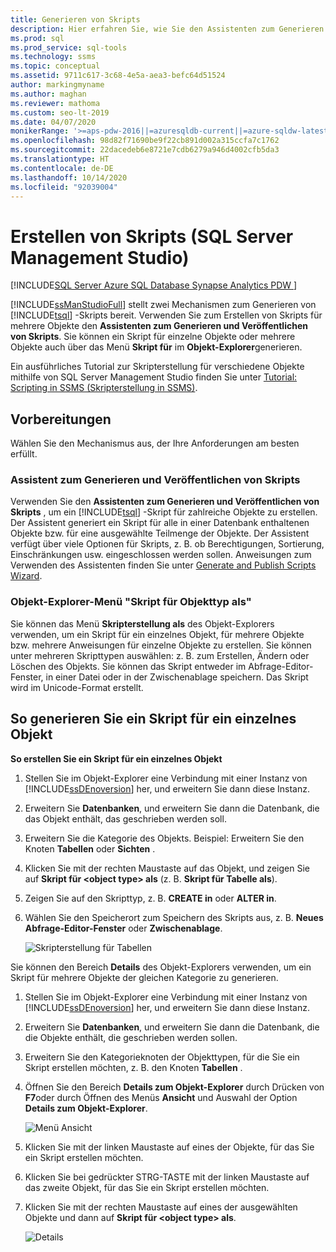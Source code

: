 ```yaml
---
title: Generieren von Skripts
description: Hier erfahren Sie, wie Sie den Assistenten zum Generieren und Veröffentlichen von Skripts verwenden, um Transact-SQL-Skripts für mehrere Objekte zu erstellen. Außerdem wird erläutert, wie Sie das Skript als Menü im Objekt-Explorer nutzen, um Skripts für einzelne oder mehrere Objekte zu generieren.
ms.prod: sql
ms.prod_service: sql-tools
ms.technology: ssms
ms.topic: conceptual
ms.assetid: 9711c617-3c68-4e5a-aea3-befc64d51524
author: markingmyname
ms.author: maghan
ms.reviewer: mathoma
ms.custom: seo-lt-2019
ms.date: 04/07/2020
monikerRange: '>=aps-pdw-2016||=azuresqldb-current||=azure-sqldw-latest||>=sql-server-2016||=sqlallproducts-allversions||>=sql-server-linux-2017||=azuresqldb-mi-current'
ms.openlocfilehash: 98d82f71690be9f22cb891d002a315ccfa7c1762
ms.sourcegitcommit: 22dacedeb6e8721e7cdb6279a946d4002cfb5da3
ms.translationtype: HT
ms.contentlocale: de-DE
ms.lasthandoff: 10/14/2020
ms.locfileid: "92039004"
---
```

# <a name="generate-scripts-sql-server-management-studio"></a>Erstellen von Skripts (SQL Server Management Studio)

[!INCLUDE[SQL Server Azure SQL Database Synapse Analytics PDW ](../../includes/applies-to-version/sql-asdb-asdbmi-asa-pdw.md)]

[!INCLUDE[ssManStudioFull](../../includes/ssmanstudiofull-md.md)] stellt zwei Mechanismen zum Generieren von [!INCLUDE[tsql](../../includes/tsql-md.md)] -Skripts bereit. Verwenden Sie zum Erstellen von Skripts für mehrere Objekte den **Assistenten zum Generieren und Veröffentlichen von Skripts**. Sie können ein Skript für einzelne Objekte oder mehrere Objekte auch über das Menü **Skript für** im **Objekt-Explorer**generieren.

Ein ausführliches Tutorial zur Skripterstellung für verschiedene Objekte mithilfe von SQL Server Management Studio finden Sie unter [Tutorial: Scripting in SSMS (Skripterstellung in SSMS)](../tutorials/scripting-ssms.md).

## <a name="before-you-begin"></a>Vorbereitungen

Wählen Sie den Mechanismus aus, der Ihre Anforderungen am besten erfüllt. 

###  <a name="generate-and-publish-scripts-wizard"></a><a name="GenPubScriptWiz"></a> Assistent zum Generieren und Veröffentlichen von Skripts

Verwenden Sie den **Assistenten zum Generieren und Veröffentlichen von Skripts** , um ein [!INCLUDE[tsql](../../includes/tsql-md.md)] -Skript für zahlreiche Objekte zu erstellen. Der Assistent generiert ein Skript für alle in einer Datenbank enthaltenen Objekte bzw. für eine ausgewählte Teilmenge der Objekte. Der Assistent verfügt über viele Optionen für Skripts, z. B. ob Berechtigungen, Sortierung, Einschränkungen usw. eingeschlossen werden sollen. Anweisungen zum Verwenden des Assistenten finden Sie unter [Generate and Publish Scripts Wizard](./generate-and-publish-scripts-wizard.md).
  
### <a name="object-explorer-script-as-menu"></a><a name="OEScriptAsMenu"></a> Objekt-Explorer-Menü "Skript für Objekttyp als"

Sie können das Menü **Skripterstellung als** des Objekt-Explorers verwenden, um ein Skript für ein einzelnes Objekt, für mehrere Objekte bzw. mehrere Anweisungen für einzelne Objekte zu erstellen. Sie können unter mehreren Skripttypen auswählen: z. B. zum Erstellen, Ändern oder Löschen des Objekts. Sie können das Skript entweder im Abfrage-Editor-Fenster, in einer Datei oder in der Zwischenablage speichern. Das Skript wird im Unicode-Format erstellt.

## <a name="to-generate-a-script-of-a-single-object"></a><a name="ScriptSingleObject"></a> So generieren Sie ein Skript für ein einzelnes Objekt

**So erstellen Sie ein Skript für ein einzelnes Objekt**

1. Stellen Sie im Objekt-Explorer eine Verbindung mit einer Instanz von [!INCLUDE[ssDEnoversion](../../includes/ssdenoversion-md.md)] her, und erweitern Sie dann diese Instanz.

2. Erweitern Sie **Datenbanken**, und erweitern Sie dann die Datenbank, die das Objekt enthält, das geschrieben werden soll.

3. Erweitern Sie die Kategorie des Objekts. Beispiel: Erweitern Sie den Knoten **Tabellen** oder **Sichten** .

4. Klicken Sie mit der rechten Maustaste auf das Objekt, und zeigen Sie auf **Skript für \<object type> als** (z. B. **Skript für Tabelle als**).

5. Zeigen Sie auf den Skripttyp, z. B. **CREATE in** oder **ALTER in**.

6. Wählen Sie den Speicherort zum Speichern des Skripts aus, z. B. **Neues Abfrage-Editor-Fenster** oder **Zwischenablage**.

    ![Skripterstellung für Tabellen](media/generate-scripts-sql-server-management-studio/script-table.png)

Sie können den Bereich **Details** des Objekt-Explorers verwenden, um ein Skript für mehrere Objekte der gleichen Kategorie zu generieren.

1. Stellen Sie im Objekt-Explorer eine Verbindung mit einer Instanz von [!INCLUDE[ssDEnoversion](../../includes/ssdenoversion-md.md)] her, und erweitern Sie dann diese Instanz.

2. Erweitern Sie **Datenbanken**, und erweitern Sie dann die Datenbank, die die Objekte enthält, die geschrieben werden sollen.

3. Erweitern Sie den Kategorieknoten der Objekttypen, für die Sie ein Skript erstellen möchten, z. B. den Knoten **Tabellen** .

4. Öffnen Sie den Bereich **Details zum Objekt-Explorer** durch Drücken von **F7**oder durch Öffnen des Menüs **Ansicht** und Auswahl der Option **Details zum Objekt-Explorer**.

    ![Menü Ansicht](media/generate-scripts-sql-server-management-studio/object-explorer-details-view-menu.png)

5. Klicken Sie mit der linken Maustaste auf eines der Objekte, für das Sie ein Skript erstellen möchten.

6. Klicken Sie bei gedrückter STRG-TASTE mit der linken Maustaste auf das zweite Objekt, für das Sie ein Skript erstellen möchten.

7. Klicken Sie mit der rechten Maustaste auf eines der ausgewählten Objekte und dann auf **Skript für \<object type> als**.

    ![Details](media/generate-scripts-sql-server-management-studio/object-explorer-details.png)